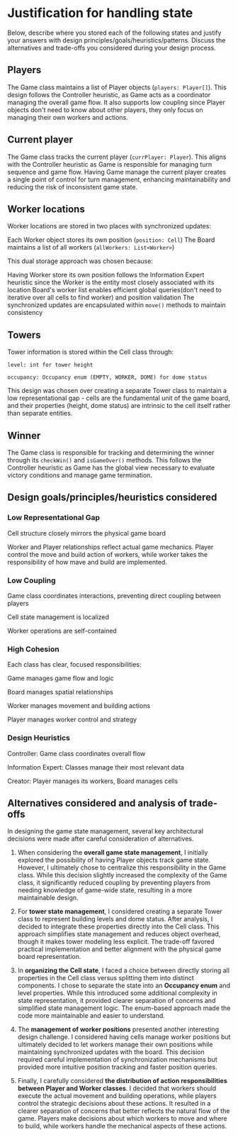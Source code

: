 # Justification for handling state
Below, describe where you stored each of the following states and justify your answers with design principles/goals/heuristics/patterns. Discuss the alternatives and trade-offs you considered during your design process.

## Players
The Game class maintains a list of Player objects (`players: Player[]`). This design follows the Controller heuristic, as Game acts as a coordinator managing the overall game flow. It also supports low coupling since Player objects don't need to know about other players, they only focus on managing their own workers and actions.

## Current player
The Game class tracks the current player (`currPlayer: Player`). This aligns with the Controller heuristic as Game is responsible for managing turn sequence and game flow. Having Game manage the current player creates a single point of control for turn management, enhancing maintainability and reducing the risk of inconsistent game state.

## Worker locations
Worker locations are stored in two places with synchronized updates:

Each Worker object stores its own position (`position: Cell`)
The Board maintains a list of all workers (`allWorkers: List<Worker>`)

This dual storage approach was chosen because:

Having Worker store its own position follows the Information Expert heuristic since the Worker is the entity most closely associated with its location
Board's worker list enables efficient global queries(don't need to iterative over all cells to find worker) and position validation
The synchronized updates are encapsulated within `move()` methods to maintain consistency

## Towers
Tower information is stored within the Cell class through:

`level: int for tower height`

`occupancy: Occupancy enum (EMPTY, WORKER, DOME) for dome status`

This design was chosen over creating a separate Tower class to maintain a low representational gap - cells are the fundamental unit of the game board, and their properties (height, dome status) are intrinsic to the cell itself rather than separate entities.

## Winner
The Game class is responsible for tracking and determining the winner through its `checkWin()` and `isGameOver()` methods. This follows the Controller heuristic as Game has the global view necessary to evaluate victory conditions and manage game termination.

## Design goals/principles/heuristics considered
### **Low Representational Gap**

Cell structure closely mirrors the physical game board

Worker and Player relationships reflect actual game mechanics. Player control the move and build action of workers, while worker takes the responsibility of how mave and build are implemented.



### **Low Coupling**

Game class coordinates interactions, preventing direct coupling between players

Cell state management is localized

Worker operations are self-contained



### **High Cohesion**

Each class has clear, focused responsibilities:

Game manages game flow and logic

Board manages spatial relationships

Worker manages movement and building actions

Player manages worker control and strategy



### **Design Heuristics**

Controller: Game class coordinates overall flow

Information Expert: Classes manage their most relevant data

Creator: Player manages its workers, Board manages cells

## Alternatives considered and analysis of trade-offs
In designing the game state management, several key architectural decisions were made after careful consideration of alternatives. 

1. When considering the **overall game state management**, I initially explored the possibility of having Player objects track game state. However, I ultimately chose to centralize this responsibility in the Game class. While this decision slightly increased the complexity of the Game class, it significantly reduced coupling by preventing players from needing knowledge of game-wide state, resulting in a more maintainable design.

2. For **tower state management**, I considered creating a separate Tower class to represent building levels and dome status. After analysis, I decided to integrate these properties directly into the Cell class. This approach simplifies state management and reduces object overhead, though it makes tower modeling less explicit. The trade-off favored practical implementation and better alignment with the physical game board representation.

3. In **organizing the Cell state**, I faced a choice between directly storing all properties in the Cell class versus splitting them into distinct components. I chose to separate the state into an **Occupancy enum** and level properties. While this introduced some additional complexity in state representation, it provided clearer separation of concerns and simplified state management logic. The enum-based approach made the code more maintainable and easier to understand.

4. The **management of worker positions** presented another interesting design challenge. I considered having cells manage worker positions but ultimately decided to let workers manage their own positions while maintaining synchronized updates with the board. This decision required careful implementation of synchronization mechanisms but provided more intuitive position tracking and faster position queries.

5. Finally, I carefully considered **the distribution of action responsibilities between Player and Worker classes**. I decided that workers should execute the actual movement and building operations, while players control the strategic decisions about these actions. It resulted in a clearer separation of concerns that better reflects the natural flow of the game. Players make decisions about which workers to move and where to build, while workers handle the mechanical aspects of these actions.